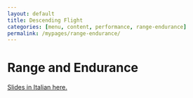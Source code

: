 ```yaml
---
layout: default
title: Descending Flight
categories: [menu, content, performance, range-endurance]
permalink: /mypages/range-endurance/
---
```


# Range and Endurance

<p><a href="{{ site.url }}/assets/Autonomie.pdf">Slides in Italian here.</a></p>
